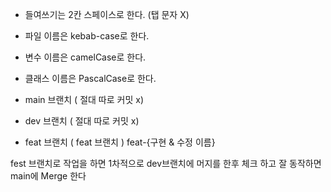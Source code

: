 - 들여쓰기는 2칸 스페이스로 한다. (탭 문자 X)
- 파일 이름은 kebab-case로 한다.
- 변수 이름은 camelCase로 한다.
- 클래스 이름은 PascalCase로 한다.

- main 브랜치 ( 절대 따로 커밋 x)
- dev 브랜치 ( 절대 따로 커밋 x)
- feat 브랜치 ( feat 브랜치 ) feat-{구현 & 수정 이름}

fest 브랜치로 작업을 하면 1차적으로 dev브랜치에 머지를 한후 체크 하고 잘 동작하면 main에 Merge 한다
